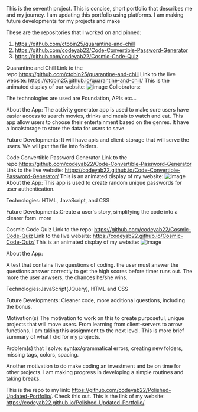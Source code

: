 
This is the seventh project. This is concise, short portfolio that describes me and my journey. I am updating this portfolio using platforms. I am making future developments  for my projects and make

These are the repositories that I worked on and pinned:

1. https://github.com/ctobin25/quarantine-and-chill
2. https://github.com/codeyab22/Code-Convertible-Password-Generator
3. https://github.com/codeyab22/Cosmic-Code-Quiz


Quarantine and Chill
Link to the repo:https://github.com/ctobin25/quarantine-and-chill
Link to the live website: https://ctobin25.github.io/quarantine-and-chill/
This is the animated display of our website:
![image](https://drive.google.com/uc?export=view&id=1xNP0bGv9ZSW0caIDmv00lLmSfTCEPS3y)
Collobrators:

The technologies are used are Foundation, APIs etc...

About the App:
The activity generator app is used to make sure users have easier access to search movies, drinks and meals to watch and eat.
This app allow users to choose their entertainment based on the genres. It have a localstorage to store the data for users to save.


Future Developments:
It will have apis and client-storage that will serve the users. We will put the file into folders.  

Code Convertible Password Generator
Link to the repo:https://github.com/codeyab22/Code-Convertible-Password-Generator
Link to the live website: https://codeyab22.github.io/Code-Convertible-Password-Generator/
This is an animated display of my website:
![image](https://drive.google.com/uc?export=view&id=1yQPzOhB0uszDs7GKBoYRZ3yffi2PSr2E)
About the App:
This app is used to create random unique passwords for user authentication. 

Technologies: HTML, JavaScript, and CSS

Future Developments:Create a user's story, simplifying the code into a clearer form. more 


Cosmic Code Quiz
Link to the repo: https://github.com/codeyab22/Cosmic-Code-Quiz
Link to the live website: https://codeyab22.github.io/Cosmic-Code-Quiz/
This is an animated display of my website:
![image](https://drive.google.com/uc?export=view&id=1IoxPa1FeNv-Wzd6DLxvW4SxCwrUqGKJ4)

About the App: 

A test that contains five questions of coding. the user must answer the questions answer correctly to get the high scores before timer runs out. The more the user anwsers, 
the  chances he/she wins. 

Technologies:JavaScript(JQuery), HTML and CSS

Future Developments: Cleaner code, more additional questions, including the bonus. 


Motivation(s)
The motivation to work on this to create purposeful, unique projects that will move users.  From learning from client-servers to arrow functions, I am taking this 
assignment to the next level. This is more brief summary of what I did for my projects. 

Problem(s) that I solve: syntax/grammatical errors, creating new folders, missing tags, colors, spacing. 

Another motivation to do make coding an investment and be on time for other projects. I am making progress in developing a simple routines and taking breaks. 

This is the repo to my link: https://github.com/codeyab22/Polished-Updated-Portfolio/.
Check this out. This is the link of my website:  https://codeyab22.github.io/Polished-Updated-Portfolio/.
